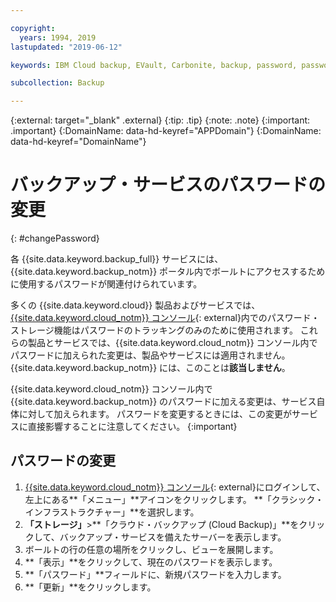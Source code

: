 ```yaml
---

copyright:
  years: 1994, 2019
lastupdated: "2019-06-12"

keywords: IBM Cloud backup, EVault, Carbonite, backup, password, password reset

subcollection: Backup

---
```

{:external: target="_blank" .external}
{:tip: .tip}
{:note: .note}
{:important: .important}
{:DomainName: data-hd-keyref="APPDomain"}
{:DomainName: data-hd-keyref="DomainName"}

# バックアップ・サービスのパスワードの変更
{: #changePassword}

各 {{site.data.keyword.backup_full}} サービスには、{{site.data.keyword.backup_notm}} ポータル内でボールトにアクセスするために使用するパスワードが関連付けられています。

多くの {{site.data.keyword.cloud}} 製品およびサービスでは、[{{site.data.keyword.cloud_notm}} コンソール](https://{DomainName}/classic){: external}内でのパスワード・ストレージ機能はパスワードのトラッキングのみのために使用されます。 これらの製品とサービスでは、{{site.data.keyword.cloud_notm}} コンソール内でパスワードに加えられた変更は、製品やサービスには適用されません。 {{site.data.keyword.backup_notm}} には、このことは**該当しません**。

{{site.data.keyword.cloud_notm}} コンソール内で {{site.data.keyword.backup_notm}} のパスワードに加える変更は、サービス自体に対して加えられます。 パスワードを変更するときには、この変更がサービスに直接影響することに注意してください。
{:important}

## パスワードの変更

1. [{{site.data.keyword.cloud_notm}} コンソール](https://{DomainName}/catalog){: external}にログインして、左上にある**「メニュー」**アイコンをクリックします。 **「クラシック・インフラストラクチャー」**を選択します。
2. **「ストレージ」**>**「クラウド・バックアップ (Cloud Backup)」**をクリックして、バックアップ・サービスを備えたサーバーを表示します。
3. ボールトの行の任意の場所をクリックし、ビューを展開します。
4. **「表示」**をクリックして、現在のパスワードを表示します。
5. **「パスワード」**フィールドに、新規パスワードを入力します。
6. **「更新」**をクリックします。
